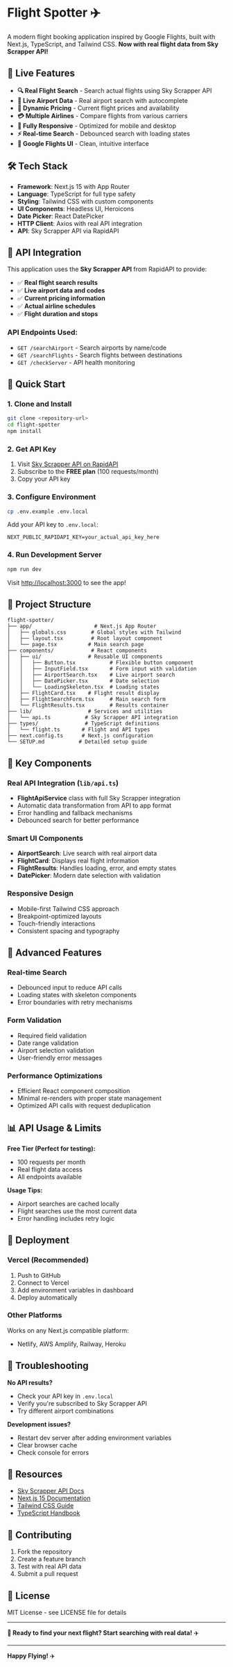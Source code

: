 # Flight Spotter ✈️

A modern flight booking application inspired by Google Flights, built with Next.js, TypeScript, and Tailwind CSS. **Now with real flight data from Sky Scrapper API!**

## 🚀 Live Features

- **🔍 Real Flight Search** - Search actual flights using Sky Scrapper API
- **🏢 Live Airport Data** - Real airport search with autocomplete
- **📅 Dynamic Pricing** - Current flight prices and availability
- **💳 Multiple Airlines** - Compare flights from various carriers
- **📱 Fully Responsive** - Optimized for mobile and desktop
- **⚡ Real-time Search** - Debounced search with loading states
- **🎨 Google Flights UI** - Clean, intuitive interface

## 🛠 Tech Stack

- **Framework**: Next.js 15 with App Router
- **Language**: TypeScript for full type safety
- **Styling**: Tailwind CSS with custom components
- **UI Components**: Headless UI, Heroicons
- **Date Picker**: React DatePicker
- **HTTP Client**: Axios with real API integration
- **API**: Sky Scrapper API via RapidAPI

## 🎯 API Integration

This application uses the **Sky Scrapper API** from RapidAPI to provide:

- ✅ **Real flight search results**
- ✅ **Live airport data and codes**
- ✅ **Current pricing information**
- ✅ **Actual airline schedules**
- ✅ **Flight duration and stops**

### API Endpoints Used:

- `GET /searchAirport` - Search airports by name/code
- `GET /searchFlights` - Search flights between destinations
- `GET /checkServer` - API health monitoring

## 🚀 Quick Start

### 1. Clone and Install

```bash
git clone <repository-url>
cd flight-spotter
npm install
```

### 2. Get API Key

1. Visit [Sky Scrapper API on RapidAPI](https://rapidapi.com/apiheya/api/sky-scrapper)
2. Subscribe to the **FREE plan** (100 requests/month)
3. Copy your API key

### 3. Configure Environment

```bash
cp .env.example .env.local
```

Add your API key to `.env.local`:

```env
NEXT_PUBLIC_RAPIDAPI_KEY=your_actual_api_key_here
```

### 4. Run Development Server

```bash
npm run dev
```

Visit [http://localhost:3000](http://localhost:3000) to see the app!

## 📂 Project Structure

```
flight-spotter/
├── app/                    # Next.js App Router
│   ├── globals.css        # Global styles with Tailwind
│   ├── layout.tsx         # Root layout component
│   └── page.tsx          # Main search page
├── components/            # React components
│   ├── ui/               # Reusable UI components
│   │   ├── Button.tsx           # Flexible button component
│   │   ├── InputField.tsx       # Form input with validation
│   │   ├── AirportSearch.tsx    # Live airport search
│   │   ├── DatePicker.tsx       # Date selection
│   │   └── LoadingSkeleton.tsx  # Loading states
│   ├── FlightCard.tsx    # Flight result display
│   ├── FlightSearchForm.tsx     # Main search form
│   └── FlightResults.tsx        # Results container
├── lib/                  # Services and utilities
│   └── api.ts           # Sky Scrapper API integration
├── types/               # TypeScript definitions
│   └── flight.ts       # Flight and API types
├── next.config.ts      # Next.js configuration
└── SETUP.md           # Detailed setup guide
```

## 🎨 Key Components

### Real API Integration (`lib/api.ts`)

- **FlightApiService** class with full Sky Scrapper integration
- Automatic data transformation from API to app format
- Error handling and fallback mechanisms
- Debounced search for better performance

### Smart UI Components

- **AirportSearch**: Live search with real airport data
- **FlightCard**: Displays real flight information
- **FlightResults**: Handles loading, error, and empty states
- **DatePicker**: Modern date selection with validation

### Responsive Design

- Mobile-first Tailwind CSS approach
- Breakpoint-optimized layouts
- Touch-friendly interactions
- Consistent spacing and typography

## 🔧 Advanced Features

### Real-time Search

- Debounced input to reduce API calls
- Loading states with skeleton components
- Error boundaries with retry mechanisms

### Form Validation

- Required field validation
- Date range validation
- Airport selection validation
- User-friendly error messages

### Performance Optimizations

- Efficient React component composition
- Minimal re-renders with proper state management
- Optimized API calls with request deduplication

## 📊 API Usage & Limits

**Free Tier (Perfect for testing):**

- 100 requests per month
- Real flight data access
- All endpoints available

**Usage Tips:**

- Airport searches are cached locally
- Flight searches use the most current data
- Error handling includes retry logic

## 🚀 Deployment

### Vercel (Recommended)

1. Push to GitHub
2. Connect to Vercel
3. Add environment variables in dashboard
4. Deploy automatically

### Other Platforms

Works on any Next.js compatible platform:

- Netlify, AWS Amplify, Railway, Heroku

## 🐛 Troubleshooting

**No API results?**

- Check your API key in `.env.local`
- Verify you're subscribed to Sky Scrapper API
- Try different airport combinations

**Development issues?**

- Restart dev server after adding environment variables
- Clear browser cache
- Check console for errors

## 🔗 Resources

- [Sky Scrapper API Docs](https://rapidapi.com/apiheya/api/sky-scrapper)
- [Next.js 15 Documentation](https://nextjs.org/docs)
- [Tailwind CSS Guide](https://tailwindcss.com/docs)
- [TypeScript Handbook](https://www.typescriptlang.org/docs/)

## 🤝 Contributing

1. Fork the repository
2. Create a feature branch
3. Test with real API data
4. Submit a pull request

## 📝 License

MIT License - see LICENSE file for details

---

**🎉 Ready to find your next flight? Start searching with real data!** ✈️

---

**Happy Flying!** ✈️
